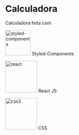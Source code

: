 # Calculadora

Calculadora feita com

<img width="80" height="80" src="https://img.icons8.com/color/48/styled-components.png" alt="styled-components"/> Styled-Components


<img width="100" height="100" src="https://img.icons8.com/plasticine/100/react.png" alt="react"/> React JS

<img width="100" height="100" src="https://img.icons8.com/stickers/100/css3.png" alt="css3"/> CSS